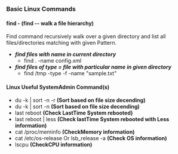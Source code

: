 ### Basic Linux Commands

#### find - (find -- walk a file hierarchy)

Find command recursively walk over a given directory and list all files/directories matching with given Pattern.

* *__find files with name in current directory__*
	- find . -name config.xml
* *__find files of type = file with particular name in given directory__*
	- find /tmp -type -f -name "sample.txt"
	
#### Linux Useful SystemAdmin Command(s)
 
* du -k | sort -n -r **(Sort based on file size decending)**
* du -k | sort -n **(Sort based on file size decending)**
* last reboot **(Check LastTime System rebooted)**
* last reboot | less **(Check lastTime System rebooted with Less information)**
* cat /proc/meminfo **(CheckMemory information)**
* cat /etc/os-release Or lsb_release -a **(Check OS information)**
* lscpu **(CheckCPU information)**
